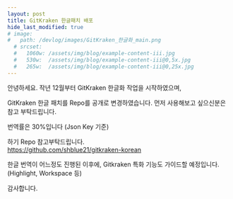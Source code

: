 ```yaml
---
layout: post
title: GitKraken 한글패치 배포
hide_last_modified: true
# image: 
#   path: /devlog/images/GitKraken_한글화_main.png
  # srcset:
  #   1060w: /assets/img/blog/example-content-iii.jpg
  #   530w:  /assets/img/blog/example-content-iii@0,5x.jpg
  #   265w:  /assets/img/blog/example-content-iii@0,25x.jpg
---
```


안녕하세요. 
작년 12월부터 GitKraken 한글화 작업을 시작하였으며,

GitKraken 한글 패치를 Repo를 공개로 변경하였습니다.
먼저 사용해보고 싶으신분은 참고 부탁드립니다.

번역률은 30%입니다 (Json Key 기준)

하기 Repo 참고부탁드립니다.  
https://github.com/shblue21/gitkraken-korean

한글 번역이 어느정도 진행된 이후에, Gitkraken 특화 기능도 가이드할 예정입니다. (Highlight, Workspace 등)

감사합니다.  